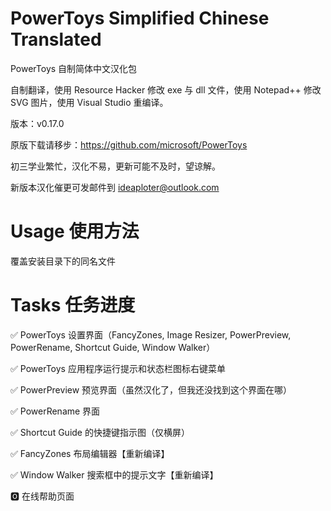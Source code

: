 # PowerToys Simplified Chinese Translated

PowerToys 自制简体中文汉化包

自制翻译，使用 Resource Hacker 修改 exe 与 dll 文件，使用 Notepad++ 修改 SVG 图片，使用 Visual Studio 重编译。

版本：v0.17.0

原版下载请移步：https://github.com/microsoft/PowerToys

初三学业繁忙，汉化不易，更新可能不及时，望谅解。

新版本汉化催更可发邮件到 ideaploter@outlook.com

# Usage 使用方法

覆盖安装目录下的同名文件

# Tasks 任务进度

✅ PowerToys 设置界面（FancyZones, Image Resizer, PowerPreview, PowerRename, Shortcut Guide, Window Walker）

✅ PowerToys 应用程序运行提示和状态栏图标右键菜单

✅ PowerPreview 预览界面（虽然汉化了，但我还没找到这个界面在哪）

✅ PowerRename 界面

✅ Shortcut Guide 的快捷键指示图（仅横屏）

✅ FancyZones 布局编辑器【重新编译】

✅ Window Walker 搜索框中的提示文字【重新编译】

🅾 在线帮助页面
